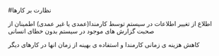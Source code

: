#نظارت بر کارها

اطلاع از تغییر اطلاعات در سیستم توسط کارمندا(عمدی یا غیر عمدی)
اطمینان از صحبت گزارش های موجود در سیستم بدون خطای انسانی

کاهش هزینه ی زمانی کارمندا و استفاده ی بهینه از زمان انها در کارهای دیگر
